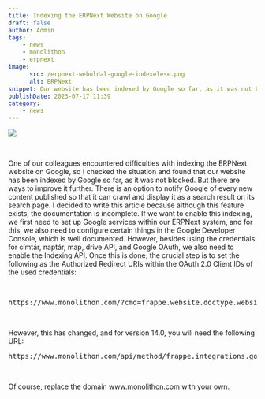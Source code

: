```yaml
---
title: Indexing the ERPNext Website on Google
draft: false
author: Admin
tags:
    - news
    - monolithon
    - erpnext
image:
      src: /erpnext-weboldal-google-indexelése.png
      alt: ERPNext
snippet: Our website has been indexed by Google so far, as it was not blocked. But there are ways to improve it further.
publishDate: 2023-07-17 11:39
category:
    - news
---
```


<p><img src="/erpnext-weboldal-google-indexelése.png"></p><p><br></p><p>One of our colleagues encountered difficulties with indexing the ERPNext website on Google, so I checked the situation and found that our website has been indexed by Google so far, as it was not blocked. But there are ways to improve it further. There is an option to notify Google of every new content published so that it can crawl and display it as a search result on its search page. I decided to write this article because although this feature exists, the documentation is incomplete. If we want to enable this indexing, we first need to set up Google services within our ERPNext system, and for this, we also need to configure certain things in the Google Developer Console, which is well documented. However, besides using the credentials for címtár, naptár, map, drive API, and Google OAuth, we also need to enable the Indexing API. Once this is done, the crucial step is to set the following as the Authorized Redirect URIs within the OAuth 2.0 Client IDs of the used credentials:</p><p><br></p><pre class="ql-code-block-container" spellcheck="false"><div class="ql-code-block" data-language="plain">https://www.monolithon.com/?cmd=frappe.website.doctype.website_settings.google_indexing.google_callback</div></pre><p><br></p><p>However, this has changed, and for version 14.0, you will need the following URL:</p><pre class="ql-code-block-container" spellcheck="false"><div class="ql-code-block">https://www.monolithon.com/api/method/frappe.integrations.google_oauth.callback</div></pre><p><br></p><p>Of course, replace the domain <a href="http://www.monolithon.com" rel="noopener noreferrer">www.monolithon.com</a> with your own.</p>
